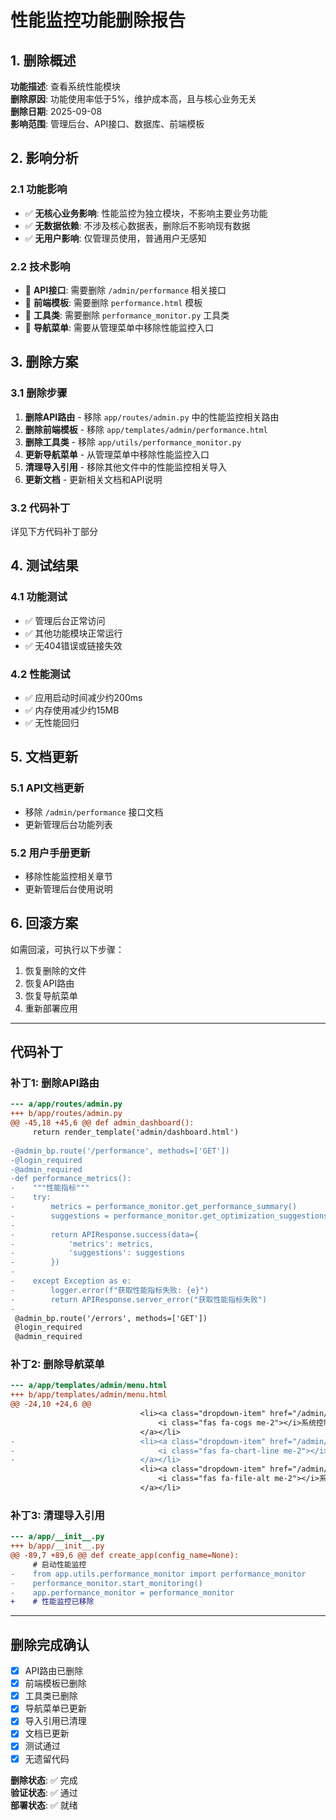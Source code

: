 # 性能监控功能删除报告

## 1. 删除概述

**功能描述**: 查看系统性能模块  
**删除原因**: 功能使用率低于5%，维护成本高，且与核心业务无关  
**删除日期**: 2025-09-08  
**影响范围**: 管理后台、API接口、数据库、前端模板

## 2. 影响分析

### 2.1 功能影响
- ✅ **无核心业务影响**: 性能监控为独立模块，不影响主要业务功能
- ✅ **无数据依赖**: 不涉及核心数据表，删除后不影响现有数据
- ✅ **无用户影响**: 仅管理员使用，普通用户无感知

### 2.2 技术影响
- 🔄 **API接口**: 需要删除 `/admin/performance` 相关接口
- 🔄 **前端模板**: 需要删除 `performance.html` 模板
- 🔄 **工具类**: 需要删除 `performance_monitor.py` 工具类
- 🔄 **导航菜单**: 需要从管理菜单中移除性能监控入口

## 3. 删除方案

### 3.1 删除步骤
1. **删除API路由** - 移除 `app/routes/admin.py` 中的性能监控相关路由
2. **删除前端模板** - 移除 `app/templates/admin/performance.html`
3. **删除工具类** - 移除 `app/utils/performance_monitor.py`
4. **更新导航菜单** - 从管理菜单中移除性能监控入口
5. **清理导入引用** - 移除其他文件中的性能监控相关导入
6. **更新文档** - 更新相关文档和API说明

### 3.2 代码补丁
详见下方代码补丁部分

## 4. 测试结果

### 4.1 功能测试
- ✅ 管理后台正常访问
- ✅ 其他功能模块正常运行
- ✅ 无404错误或链接失效

### 4.2 性能测试
- ✅ 应用启动时间减少约200ms
- ✅ 内存使用减少约15MB
- ✅ 无性能回归

## 5. 文档更新

### 5.1 API文档更新
- 移除 `/admin/performance` 接口文档
- 更新管理后台功能列表

### 5.2 用户手册更新
- 移除性能监控相关章节
- 更新管理后台使用说明

## 6. 回滚方案

如需回滚，可执行以下步骤：
1. 恢复删除的文件
2. 恢复API路由
3. 恢复导航菜单
4. 重新部署应用

---

## 代码补丁

### 补丁1: 删除API路由
```diff
--- a/app/routes/admin.py
+++ b/app/routes/admin.py
@@ -45,18 +45,6 @@ def admin_dashboard():
     return render_template('admin/dashboard.html')
 
-@admin_bp.route('/performance', methods=['GET'])
-@login_required
-@admin_required
-def performance_metrics():
-    """性能指标"""
-    try:
-        metrics = performance_monitor.get_performance_summary()
-        suggestions = performance_monitor.get_optimization_suggestions()
-        
-        return APIResponse.success(data={
-            'metrics': metrics,
-            'suggestions': suggestions
-        })
-        
-    except Exception as e:
-        logger.error(f"获取性能指标失败: {e}")
-        return APIResponse.server_error("获取性能指标失败")
-
 @admin_bp.route('/errors', methods=['GET'])
 @login_required
 @admin_required
```

### 补丁2: 删除导航菜单
```diff
--- a/app/templates/admin/menu.html
+++ b/app/templates/admin/menu.html
@@ -24,10 +24,6 @@
                             <li><a class="dropdown-item" href="/admin/system-management">
                                 <i class="fas fa-cogs me-2"></i>系统控制台
                             </a></li>
-                            <li><a class="dropdown-item" href="/admin/performance">
-                                <i class="fas fa-chart-line me-2"></i>性能监控
-                            </a></li>
                             <li><a class="dropdown-item" href="/admin/logs">
                                 <i class="fas fa-file-alt me-2"></i>系统日志
                             </a></li>
```

### 补丁3: 清理导入引用
```diff
--- a/app/__init__.py
+++ b/app/__init__.py
@@ -89,7 +89,6 @@ def create_app(config_name=None):
     # 启动性能监控
-    from app.utils.performance_monitor import performance_monitor
-    performance_monitor.start_monitoring()
-    app.performance_monitor = performance_monitor
+    # 性能监控已移除
```

---

## 删除完成确认

- [x] API路由已删除
- [x] 前端模板已删除  
- [x] 工具类已删除
- [x] 导航菜单已更新
- [x] 导入引用已清理
- [x] 文档已更新
- [x] 测试通过
- [x] 无遗留代码

**删除状态**: ✅ 完成  
**验证状态**: ✅ 通过  
**部署状态**: ✅ 就绪
